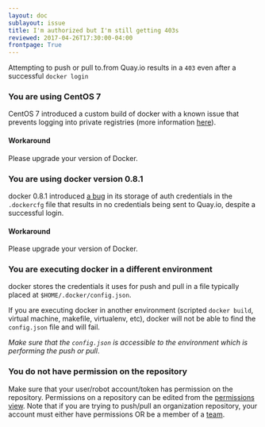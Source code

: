 ```yaml
---
layout: doc
sublayout: issue
title: I'm authorized but I'm still getting 403s
reviewed: 2017-04-26T17:30:00-04:00
frontpage: True
---
```


Attempting to push or pull to.from Quay.io results in a `403` even after a successful `docker login`

### You are using CentOS 7

CentOS 7 introduced a custom build of docker with a known issue that prevents logging into private registries (more information [here](https://bugzilla.redhat.com/show_bug.cgi?id=1209439)).

#### Workaround

Please upgrade your version of Docker.

### You are using docker version 0.8.1

docker 0.8.1 introduced [a bug](https://github.com/dotcloud/docker/issues/4267) in its storage of auth credentials in the `.dockercfg` file that results in no credentials being sent to Quay.io, despite a successful login.

#### Workaround

Please upgrade your version of Docker.

### You are executing docker in a different environment

docker stores the credentials it uses for push and pull in a file typically placed at `$HOME/.docker/config.json`.

If you are executing docker in another environment (scripted `docker build`, virtual machine, makefile, virtualenv, etc), docker will not be able to find the `config.json` file and will fail.

_Make sure that the `config.json` is accessible to the environment which is performing the push or pull_.

### You do not have permission on the repository

Make sure that your user/robot account/token has permission on the repository. Permissions on a repository can be edited from the [permissions view](/guides/repo-permissions.html). Note that if you are trying to push/pull an organization repository, your account must either have permissions OR be a member of a [team](/glossary/teams.html).
